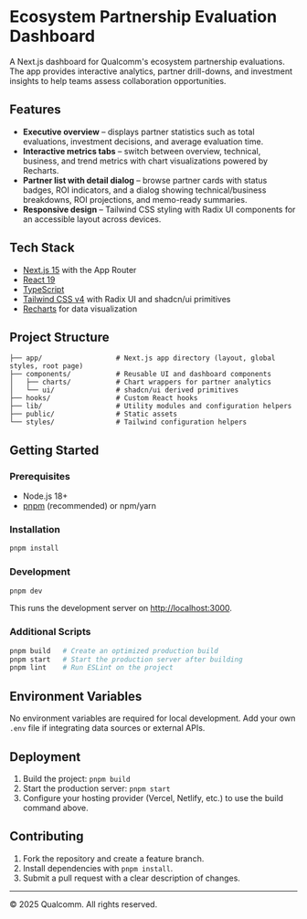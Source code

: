 # Ecosystem Partnership Evaluation Dashboard

A Next.js dashboard for Qualcomm's ecosystem partnership evaluations. The app provides interactive analytics, partner drill-downs, and investment insights to help teams assess collaboration opportunities.

## Features

- **Executive overview** – displays partner statistics such as total evaluations, investment decisions, and average evaluation time.
- **Interactive metrics tabs** – switch between overview, technical, business, and trend metrics with chart visualizations powered by Recharts.
- **Partner list with detail dialog** – browse partner cards with status badges, ROI indicators, and a dialog showing technical/business breakdowns, ROI projections, and memo-ready summaries.
- **Responsive design** – Tailwind CSS styling with Radix UI components for an accessible layout across devices.

## Tech Stack

- [Next.js 15](https://nextjs.org/) with the App Router
- [React 19](https://react.dev/)
- [TypeScript](https://www.typescriptlang.org/)
- [Tailwind CSS v4](https://tailwindcss.com/) with Radix UI and shadcn/ui primitives
- [Recharts](https://recharts.org/) for data visualization

## Project Structure

```
├── app/                  # Next.js app directory (layout, global styles, root page)
├── components/           # Reusable UI and dashboard components
│   ├── charts/           # Chart wrappers for partner analytics
│   └── ui/               # shadcn/ui derived primitives
├── hooks/                # Custom React hooks
├── lib/                  # Utility modules and configuration helpers
├── public/               # Static assets
└── styles/               # Tailwind configuration helpers
```

## Getting Started

### Prerequisites

- Node.js 18+
- [pnpm](https://pnpm.io/) (recommended) or npm/yarn

### Installation

```bash
pnpm install
```

### Development

```bash
pnpm dev
```
This runs the development server on [http://localhost:3000](http://localhost:3000).

### Additional Scripts

```bash
pnpm build   # Create an optimized production build
pnpm start   # Start the production server after building
pnpm lint    # Run ESLint on the project
```

## Environment Variables

No environment variables are required for local development. Add your own `.env` file if integrating data sources or external APIs.

## Deployment

1. Build the project: `pnpm build`
2. Start the production server: `pnpm start`
3. Configure your hosting provider (Vercel, Netlify, etc.) to use the build command above.

## Contributing

1. Fork the repository and create a feature branch.
2. Install dependencies with `pnpm install`.
3. Submit a pull request with a clear description of changes.

---

© 2025 Qualcomm. All rights reserved.
